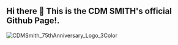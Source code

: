 ## Hi there 👋  This is the CDM SMITH's official Github Page!.

![CDMSmith_75thAnniversary_Logo_3Color](https://user-images.githubusercontent.com/109520524/203243715-fa8d3886-ae43-4cb6-84ef-cb46dd53331e.jpg)


<!--

**Here are some ideas to get you started:**

🙋‍♀️ A short introduction - what is your organization all about?
🌈 Contribution guidelines - how can the community get involved?
👩‍💻 Useful resources - where can the community find your docs? Is there anything else the community should know?
🍿 Fun facts - what does your team eat for breakfast?
🧙 Remember, you can do mighty things with the power of [Markdown](https://docs.github.com/github/writing-on-github/getting-started-with-writing-and-formatting-on-github/basic-writing-and-formatting-syntax)
-->
